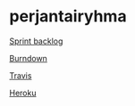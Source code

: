 # perjantairyhma

[Sprint backlog](https://docs.google.com/spreadsheets/d/1gxW_Hg_WwCgIQfT8BQwyhtdaj4JRK95bNn6m4OD9ARM/edit#gid=0)

[Burndown](https://docs.google.com/spreadsheets/d/1gxW_Hg_WwCgIQfT8BQwyhtdaj4JRK95bNn6m4OD9ARM/edit#gid=948331566)

[Travis](https://travis-ci.org/kalekale/perjantairyhma)


[Heroku](http://perjantairyhma.herokuapp.com/#/)
